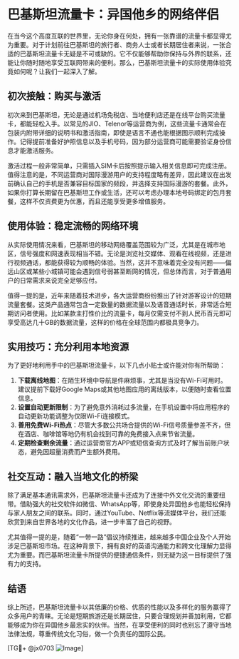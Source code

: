 # 巴基斯坦流量卡：异国他乡的网络伴侣

在当今这个高度互联的世界里，无论你身在何处，拥有一张靠谱的流量卡都显得尤为重要。对于计划前往巴基斯坦的旅行者、商务人士或者长期居住者来说，一张合适的巴基斯坦流量卡无疑是不可或缺的。它不仅能够帮助你保持与外界的联系，还能让你随时随地享受互联网带来的便利。那么，巴基斯坦流量卡的实际使用体验究竟如何呢？让我们一起深入了解。

## 初次接触：购买与激活

初次来到巴基斯坦，无论是通过机场免税店、当地便利店还是在线平台购买流量卡，都能轻松入手。以常见的JIO、Telenor等运营商为例，这些流量卡通常会在包装内附带详细的说明书和激活指南，即使是语言不通也能根据图示顺利完成操作。记得提前准备好护照信息以及手机号码，因为部分运营商可能需要验证身份信息才能激活服务。

激活过程一般非常简单，只需插入SIM卡后按照提示输入相关信息即可完成注册。值得注意的是，不同运营商对国际漫游用户的支持程度略有差异，因此建议在出发前确认自己的手机是否兼容目标国家的频段，并选择支持国际漫游的套餐。此外，如果你打算长期留在巴基斯坦工作或生活，还可以考虑办理本地号码绑定的包月套餐，这样不仅资费更为优惠，而且还能享受更多增值服务。

## 使用体验：稳定流畅的网络环境

从实际使用情况来看，巴基斯坦的移动网络覆盖范围较为广泛，尤其是在城市地区，信号强度和网速表现相当不错。无论是浏览社交媒体、观看在线视频，还是进行视频通话，都能获得较为顺畅的体验。当然，这并不意味着完全没有问题——偏远山区或某些小城镇可能会遇到信号弱甚至断网的情况，但总体而言，对于普通用户的日常需求来说完全足够应付。

值得一提的是，近年来随着技术进步，各大运营商纷纷推出了针对游客设计的短期流量套餐。这类产品通常包含一定数量的数据流量以及语音通话时长，非常适合短期访问者使用。比如某款主打性价比的流量卡，每月仅需支付不到人民币百元即可享受高达几十GB的数据流量，这样的价格在全球范围内都极具竞争力。

## 实用技巧：充分利用本地资源

为了更好地利用手中的巴基斯坦流量卡，以下几点小贴士或许能对你有所帮助：

1. **下载离线地图**：在陌生环境中导航是件麻烦事，尤其是当没有Wi-Fi可用时。建议提前下载好Google Maps或其他地图应用的离线版本，以便随时查看位置信息。
2. **设置自动更新限制**：为了避免意外消耗过多流量，在手机设置中将应用程序的自动更新功能调整为仅限Wi-Fi连接模式。
3. **善用免费Wi-Fi热点**：尽管大多数公共场合提供的Wi-Fi信号质量参差不齐，但在酒店、咖啡馆等地仍有机会找到可靠的免费接入点来节省流量。
4. **定期检查剩余流量**：通过运营商官方APP或短信查询方式及时了解当前账户状态，避免因超量消费而产生额外费用。

## 社交互动：融入当地文化的桥梁

除了满足基本通讯需求外，巴基斯坦流量卡还成为了连接中外文化交流的重要纽带。借助强大的社交软件如微信、WhatsApp等，即使身处异国他乡也能轻松保持与家人朋友之间的联系。同时，通过YouTube、Netflix等流媒体平台，我们还能欣赏到来自世界各地的文化作品，进一步丰富了自己的视野。

尤其值得一提的是，随着“一带一路”倡议持续推进，越来越多中国企业及个人开始涉足巴基斯坦市场。在这种背景下，拥有良好的英语沟通能力和跨文化理解力显得尤为重要。而巴基斯坦流量卡所提供的便捷通信条件，则无疑为这一目标提供了强有力的支持。

## 结语

综上所述，巴基斯坦流量卡以其低廉的价格、优质的性能以及多样化的服务赢得了众多用户的青睐。无论是短期旅游还是长期居住，只要合理规划并善加利用，它都能够成为你在异国他乡最忠实的伙伴。当然，在享受便利的同时也别忘了遵守当地法律法规，尊重传统文化习俗，做一个负责任的国际公民。

[TG💪+ @jx0703 ![Image](https://github.com/user-attachments/assets/dbca1d08-cadb-493c-b0ec-ad6f7a83f270)]